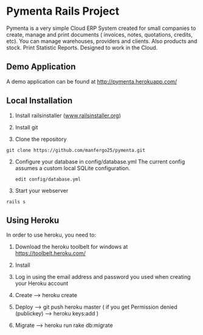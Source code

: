 Pymenta Rails Project
===========================================================

Pymenta is a very simple Cloud ERP System created for small companies to create, 
manage and print documents ( invoices, notes, quotations, credits, etc). 
You can manage warehouses, providers and clients. Also products and stock. 
Print Statistic Reports. Designed to work in the Cloud. 

Demo Application
----------------

A demo application can be found at http://pymenta.herokuapp.com/

Local Installation
------------------

1. Install railsinstaller (www.railsinstaller.org)

2. Install git

1. Clone the repository

  `git clone https://github.com/manfergo25/pymenta.git`

2. Configure your database in config/database.yml The current config assumes a custom local SQLite configuration.

   `edit config/database.yml`

3. Start your webserver

  `rails s`

Using Heroku
------------------

In order to use heroku, you need to:

  1. Download the heroku toolbelt for windows at https://toolbelt.heroku.com/

  2. Install

  3. Log in using the email address and password you used when creating your Heroku account

  4. Create --> heroku create

  5. Deploy --> git push heroku master ( if you get Permission denied (publickey) --> heroku keys:add )

  6. Migrate --> heroku run rake db:migrate


